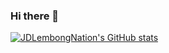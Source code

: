 ### Hi there 👋

[![JDLembongNation's GitHub stats](https://github-readme-stats.vercel.app/api?username=JDLembongNation)](https://github.com/anuraghazra/github-readme-stats)



<!--
**JDLembongNation/JDLembongNation** is a ✨ _special_ ✨ repository because its `README.md` (this file) appears on your GitHub profile.

Here are some ideas to get you started:

- 🔭 I’m currently working on ...
- 🌱 I’m currently learning ...
- 👯 I’m looking to collaborate on ...
- 🤔 I’m looking for help with ...
- 💬 Ask me about ...
- 📫 How to reach me: ...
- 😄 Pronouns: ...
- ⚡ Fun fact: ...
-->

